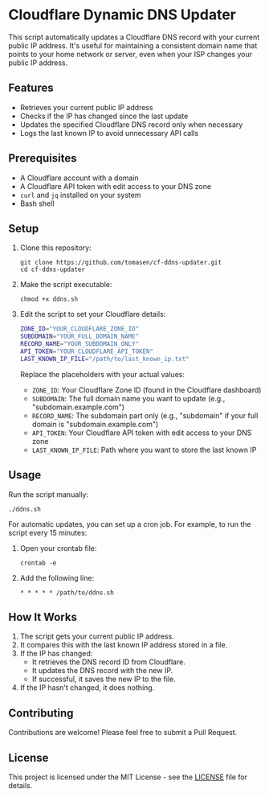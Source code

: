 # Cloudflare Dynamic DNS Updater

This script automatically updates a Cloudflare DNS record with your current public IP address. It's useful for maintaining a consistent domain name that points to your home network or server, even when your ISP changes your public IP address.

## Features

- Retrieves your current public IP address
- Checks if the IP has changed since the last update
- Updates the specified Cloudflare DNS record only when necessary
- Logs the last known IP to avoid unnecessary API calls

## Prerequisites

- A Cloudflare account with a domain
- A Cloudflare API token with edit access to your DNS zone
- `curl` and `jq` installed on your system
- Bash shell

## Setup

1. Clone this repository:
   ```
   git clone https://github.com/tomasen/cf-ddns-updater.git
   cd cf-ddns-updater
   ```

2. Make the script executable:
   ```
   chmod +x ddns.sh
   ```

3. Edit the script to set your Cloudflare details:
   ```bash
   ZONE_ID="YOUR_CLOUDFLARE_ZONE_ID"
   SUBDOMAIN="YOUR_FULL_DOMAIN_NAME"
   RECORD_NAME="YOUR_SUBDOMAIN_ONLY"
   API_TOKEN="YOUR_CLOUDFLARE_API_TOKEN"
   LAST_KNOWN_IP_FILE="/path/to/last_known_ip.txt"
   ```

   Replace the placeholders with your actual values:
   - `ZONE_ID`: Your Cloudflare Zone ID (found in the Cloudflare dashboard)
   - `SUBDOMAIN`: The full domain name you want to update (e.g., "subdomain.example.com")
   - `RECORD_NAME`: The subdomain part only (e.g., "subdomain" if your full domain is "subdomain.example.com")
   - `API_TOKEN`: Your Cloudflare API token with edit access to your DNS zone
   - `LAST_KNOWN_IP_FILE`: Path where you want to store the last known IP

## Usage

Run the script manually:

```
./ddns.sh
```

For automatic updates, you can set up a cron job. For example, to run the script every 15 minutes:

1. Open your crontab file:
   ```
   crontab -e
   ```

2. Add the following line:
   ```
   * * * * * /path/to/ddns.sh
   ```

## How It Works

1. The script gets your current public IP address.
2. It compares this with the last known IP address stored in a file.
3. If the IP has changed:
   - It retrieves the DNS record ID from Cloudflare.
   - It updates the DNS record with the new IP.
   - If successful, it saves the new IP to the file.
4. If the IP hasn't changed, it does nothing.

## Contributing

Contributions are welcome! Please feel free to submit a Pull Request.

## License

This project is licensed under the MIT License - see the [LICENSE](LICENSE) file for details.
